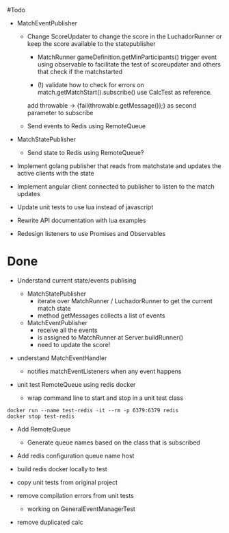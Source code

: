 #Todo

* MatchEventPublisher
    - Change ScoreUpdater to change the score in the LuchadorRunner
      or keep the score available to the statepublisher

        - MatchRunner gameDefinition.getMinParticipants()
        trigger event using observable to facilitate the test
        of scoreupdater and others that check if the matchstarted
        
        - (!) validate how to check for errors 
        on match.getMatchStart().subscribe() 
        use CalcTest as reference.
        
        add throwable -> {fail(throwable.getMessage());}
        as second parameter to subscribe 
    - Send events to Redis using RemoteQueue
    
* MatchStatePublisher
    - Send state to Redis using RemoteQueue?

* Implement golang publisher that reads from matchstate and 
updates the active clients with the state

* Implement angular client connected to publisher to listen to the 
match updates

* Update unit tests to use lua instead of javascript 

* Rewrite API documentation with lua examples

* Redesign listeners to use Promises and Observables

# Done 

* Understand current state/events publising 
    * MatchStatePublisher
        - iterate over MatchRunner / LuchadorRunner to get the current match state
        - method getMessages collects a list of events 
         
    - MatchEventPublisher 
        - receive all the events
        - is assigned to MatchRunner at Server.buildRunner()
        - need to update the score!

* understand MatchEventHandler 
    - notifies matchEventListeners when any event happens 

* unit test RemoteQueue using redis docker 
    * wrap command line to start and stop in a unit test class 

```
docker run --name test-redis -it --rm -p 6379:6379 redis 
docker stop test-redis
```

* Add RemoteQueue
    * Generate queue names based on the class that is 
    subscribed

* Add redis configuration
    queue name
    host

* build redis docker locally to test
    
* copy unit tests from original project
* remove compilation errors from unit tests
    * working on GeneralEventManagerTest
    
* remove duplicated calc

